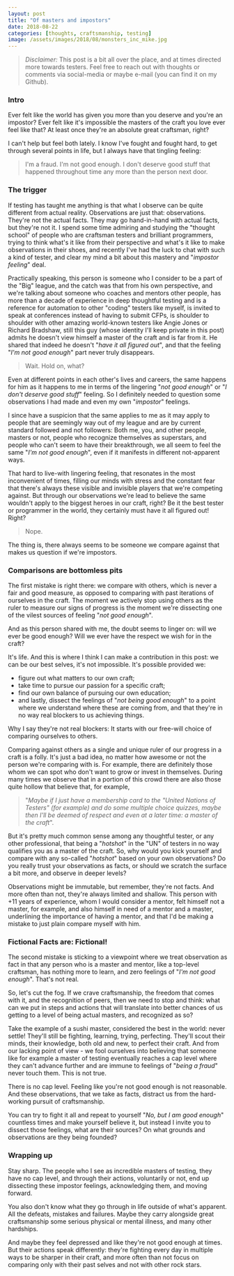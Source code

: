 ```yaml
---
layout: post
title: "Of masters and impostors"
date: 2018-08-22
categories: [thoughts, craftsmanship, testing]
image: /assets/images/2018/08/monsters_inc_mike.jpg
---
```


> _Disclaimer:_ This post is a bit all over the place, and at times directed more towards testers. Feel free to reach out with thoughts or comments via social-media or maybe e-mail (you can find it on my Github).

### Intro

Ever felt like the world has given you more than you deserve and you're an impostor?
Ever felt like it's impossible the masters of the craft you love ever feel like that? At least once they're an absolute great craftsman, right?

I can't help but feel both lately. I know I've fought and fought hard, to get through several points in life, but I always have that tingling feeling: 

> I'm a fraud. I'm not good enough. I don't deserve good stuff that happened throughout time any more than the person next door.

### The trigger

If testing has taught me anything is that what I observe can be quite different from actual reality. Observations are just that: observations. They're not the actual facts. They may go hand-in-hand with actual facts, but they're not it. I spend some time admiring and studying the "thought school" of people who are craftsman testers and brilliant programmers, trying to think what's it like from their perspective and what's it like to make observations in their shoes, and recently I've had the luck to chat with such a kind of tester, and clear my mind a bit about this mastery and "_impostor feeling_" deal.

Practically speaking, this person is someone who I consider to be a part of the "Big" league, and the catch was that from his own perspective, and we're talking about someone who coaches and mentors other people, has more than a decade of experience in deep thoughtful testing and is a reference for automation to other "coding" testers like myself, is invited to speak at conferences instead of having to submit CFPs, is shoulder to shoulder with other amazing world-known testers like Angie Jones or Richard Bradshaw, still this guy (whose identity I'll keep private in this post) admits he doesn't view himself a master of the craft and is far from it. He shared that indeed he doesn't "_have it all figured out_", and that the feeling "_I'm not good enough_" part never truly disappears.

> Wait. Hold on, what? 

Even at different points in each other's lives and careers, the same happens for him as it happens to me in terms of the lingering "_not good enough_" or "_I don't deserve good stuff_" feeling. So I definitely needed to question some observations I had made and even my own "_impostor_" feelings. 

I since have a suspicion that the same applies to me as it may apply to people that are seemingly way out of my league and are by current standard followed and not followers: Both me, you, and other people, masters or not, people who recognize themselves as superstars, and people who can't seem to have their breakthrough, we all seem to feel the same "_I'm not good enough_", even if it manifests in different not-apparent ways.

That hard to live-with lingering feeling, that resonates in the most inconvenient of times, filling our minds with stress and the constant fear that there's always these visible and invisible players that we're competing against. But through our observations we're lead to believe the same wouldn't apply to the biggest heroes in our craft, right? Be it the best tester or programmer in the world, they certainly must have it all figured out! Right? 

> Nope.

The thing is, there always seems to be someone we compare against that makes us question if we're impostors.

### Comparisons are bottomless pits

The first mistake is right there: we compare with others, which is never a fair and good measure, as opposed to comparing with past iterations of ourselves in the craft. The moment we actively stop using others as the ruler to measure our signs of progress is the moment we're dissecting one of the vilest sources of feeling "_not good enough_".

And as this person shared with me, the doubt seems to linger on: will we ever be good enough? Will we ever have the respect we wish for in the craft?

It's life. And this is where I think I can make a contribution in this post: we can be our best selves, it's not impossible. It's possible provided we:
- figure out what matters to our own craft;
- take time to pursue our passion for a specific craft;
- find our own balance of pursuing our own education;
- and lastly, dissect the feelings of "_not being good enough_" to a point where we understand where these are coming from, and that they're in no way real blockers to us achieving things.

Why I say they're not real blockers: It starts with our free-will choice of comparing ourselves to others.

Comparing against others as a single and unique ruler of our progress in a craft is a folly. It's just a bad idea, no matter how awesome or not the person we're comparing with is. For example, there are definitely those whom we can spot who don't want to grow or invest in themselves. During many times we observe that in a portion of this crowd there are also those quite hollow that believe that, for example, 

> "_Maybe if I just have a membership card to the "United Nations of Testers" (for example) and do some multiple choice quizzes, maybe then I'll be deemed of respect and even at a later time: a master of the craft_". 

But it's pretty much common sense among any thoughtful tester, or any other professional, that being a "_hotshot_" in the "UN" of testers in no way qualifies you as a master of the craft. So, why would you kick yourself and compare with any so-called "_hotshot_" based on your own observations? Do you really trust your observations as facts, or should we scratch the surface a bit more, and observe in deeper levels? 

Observations might be immutable, but remember, they're not facts. And more often than not, they're always limited and shallow. This person with +11 years of experience, whom I would consider a mentor, felt himself not a master, for example, and also himself in need of a mentor and a master, underlining the importance of having a mentor, and that I'd be making a mistake to just plain compare myself with him.


### Fictional Facts are: Fictional!

The second mistake is sticking to a viewpoint where we treat observation as fact in that any person who is a master and mentor, like a top-level craftsman, has nothing more to learn, and zero feelings of "_I'm not good enough_". That's not real.

So, let's cut the fog. If we crave craftsmanship, the freedom that comes with it, and the recognition of peers, then we need to stop and think: what can we put in steps and actions that will translate into better chances of us getting to a level of being actual masters, and recognized as so?

Take the example of a sushi master, considered the best in the world: never settle! 
They'll still be fighting, learning, trying, perfecting. They'll scout their minds, their knowledge, both old and new, to perfect their craft. And from our lacking point of view - we fool ourselves into believing that someone like for example a master of testing eventually reaches a cap level where they can't advance further and are immune to feelings of "_being a fraud_" never touch them. This is not true. 

There is no cap level. Feeling like you're not good enough is not reasonable. And these observations, that we take as facts, distract us from the hard-working pursuit of craftsmanship.

You can try to fight it all and repeat to yourself "_No, but I am good enough_" countless times and make yourself believe it, but instead I invite you to dissect those feelings, what are their sources? On what grounds and observations are they being founded?

### Wrapping up

Stay sharp. The people who I see as incredible masters of testing, they have no cap level, and through their actions, voluntarily or not, end up dissecting these impostor feelings, acknowledging them, and moving forward. 

You also don't know what they go through in life outside of what's apparent. All the defeats, mistakes and failures. Maybe they carry alongside great craftsmanship some serious physical or mental illness, and many other hardships.

And maybe they feel depressed and like they're not good enough at times. But their actions speak differently: they're fighting every day in multiple ways to be sharper in their craft, and more often than not focus on comparing only with their past selves and not with other rock stars.

